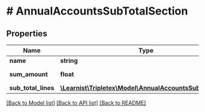 # # AnnualAccountsSubTotalSection

## Properties

Name | Type | Description | Notes
------------ | ------------- | ------------- | -------------
**name** | **string** |  | [optional]
**sum_amount** | **float** |  | [optional] [readonly]
**sub_total_lines** | [**\Learnist\Tripletex\Model\AnnualAccountsSubTotalLine[]**](AnnualAccountsSubTotalLine.md) |  | [optional]

[[Back to Model list]](../../README.md#models) [[Back to API list]](../../README.md#endpoints) [[Back to README]](../../README.md)
